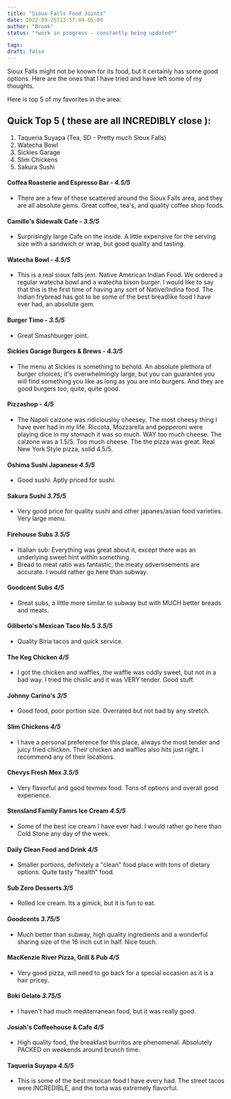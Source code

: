 ```yaml
---
title: "Sioux Falls Food Joints"
date: 2022-09-25T13:57:09-05:00
author: "Brook"
status: "*work in progress - constantly being updated*"

tags: 
draft: false
---
```


Sioux Falls might not be known for its food, but it certainly has some good options. Here are the ones that I have tried and have left some of my thoughts. 

Here is top 5 of my favorites in the area: 

## Quick Top 5 ( these are all INCREDIBLY close ): 
1. Taqueria Suyapa (Tea, SD - Pretty much Sioux Falls)
2. Watecha Bowl
3. Sickies Garage
4. Slim Chickens
5. Sakura Sushi

#### Coffea Roasterie and Espresso Bar - *4.5/5*
- There are a few of these scattered around the Sioux Falls area, and they are all absolute gems. Great coffee, tea's, and quality coffee shop foods. 

#### Camille's Sidewalk Cafe - *3.5/5*
- Surprisingly large Cafe on the inside. A little expensive for the serving size with a sandwich or wrap, but good quality and tasting. 

#### Watecha Bowl - *4.5/5*
- This is a real sioux falls jem. Native American Indian Food. We ordered a regular watecha bowl and a watecha bison burger. I would like to say that this is the first time of having any sort of Native/Indina food. The Indian frybread has got to be some of the best breadlike food I have ever had, an absolute gem. 

#### Burger Time - *3.5/5*
- Great Smashburger joint. 

#### Sickies Garage Burgers & Brews - *4.3/5*
- The menu at Sickies is something to behold. An absolute plethora of burger choices; it's overwhelmingly large, but you can guarantee you will find something you like as long as you are into burgers. And they are good burgers too, quite, quite good.  

#### Pizzashop - *4/5*
- The Napoli calzone was ridiciousloy cheesey. The most cheesy thing I have ever had in my life. Riccota, Mozzarella and pepperoni were playing dice in my stomach it was so much. WAY too much cheese. The calzone was a 1.5/5. Too much cheese. The the pizza was great. Real New York Style pizza, solid 4.5/5.

#### Oshima Sushi Japanese *4.5/5*
- Good sushi. Aptly priced for sushi. 

#### Sakura Sushi *3.75/5*
- Very good price for quality sushi and other japanes/asian food varieties. Very large menu. 

#### Firehouse Subs *3.5/5*
- Itialian sub: Everything was great about it, except there was an underlying sweet hint within something. 
- Bread to meat ratio was fantastic, the meaty advertisements are accurate. I would rather go here than subway. 

#### Goodcent Subs *4/5*
- Great subs, a little more similar to subway but with MUCH better breads and meats. 

#### Giliberto's Mexican Taco No.5 *3.5/5*
- Quality Biria tacos and quick service. 

#### The Keg Chicken *4/5*
- I got the chicken and waffles, the waffle was oddly sweet, but not in a bad way. I tried the chislic and it was VERY tender. Good stuff. 

#### Johnny Carino's *3/5*
- Good food, poor portion size. Overrated but not bad by any stretch. 

#### Slim Chickens *4/5*
- I have a personal preference for this place, always the most tender and juicy fried chicken. Their chicken and waffles also hits just right. I recommend any of their locations. 

#### Chevys Fresh Mex *3.5/5*
- Very flavorful and good texmex food. Tons of options and overall good experience. 

#### Stensland Family Famrs Ice Cream *4.5/5*
- Some of the best ice cream I have ever had. I would rather go here than Cold Stone any day of the week. 

#### Daily Clean Food and Drink *4/5*
- Smaller portions, definitely a "clean" food place with tons of dietary options. Quite tasty "health" food. 

#### Sub Zero Desserts *3/5*
- Rolled Ice cream. Its a gimick, but it is fun to eat. 

#### Goodcents *3.75/5*
- Much better than subway, high quality ingredients and a wonderful sharing size of the 16 inch cut in half. Nice touch. 

#### MacKenzie River Pizza, Grill & Pub *4/5*
- Very good pizza, will need to go back for a special occasion as it is a hair pricey.

#### Boki Gelato *3.75/5*
- I haven't had much mediterranean food, but it was really good. 

#### Josiah's Coffeehouse & Cafe *4/5*
- High quality food, the breakfast burritos are phenomenal. Absolutely PACKED on weekends around brunch time.

#### Taqueria Suyapa *4.5/5*
- This is some of the best mexican food I have every had. The street tacos were INCREDIBLE, and the torta was extremely flavorful. 

